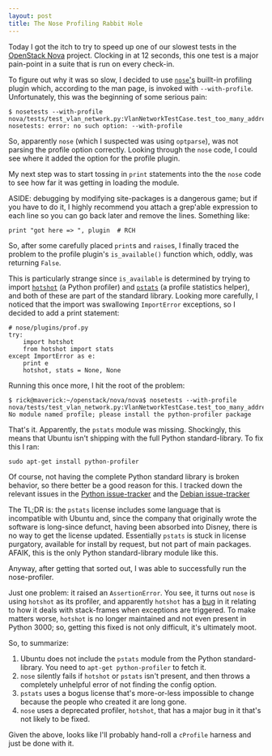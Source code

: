 ```yaml
---
layout: post
title: The Nose Profiling Rabbit Hole
---
```


Today I got the itch to try to speed up one of our slowest tests in the
[OpenStack Nova](https://launchpad.net/nova) project. Clocking in at 12
seconds, this one test is a major pain-point in a suite that is run on every
check-in.

To figure out why it was so slow, I decided to use
[`nose`'s](http://somethingaboutorange.com/mrl/projects/nose/1.0.0/)
buillt-in profiling plugin which, according to the man page, is invoked with
`--with-profile`. Unfortunately, this was the beginning of some serious pain:

    $ nosetests --with-profile nova/tests/test_vlan_network.py:VlanNetworkTestCase.test_too_many_addresses
    nosetests: error: no such option: --with-profile

So, apparently `nose` (which I suspected was using `optparse`), was not
parsing the profile option correctly.  Looking through the `nose` code, I
could see where it added the option for the profile plugin. 

My next step was to start tossing in `print` statements into the the `nose` code
to see how far it was getting in loading the module. 

ASIDE: debugging by modifying site-packages is a dangerous game;
but if you have to do it, I highly recommend you attach a grep'able expression
to each line so you can go back later and remove the lines. Something like:

    print "got here => ", plugin  # RCH

So, after some carefully placed `print`s and `raise`s, I finally traced the
problem to the profile plugin's `is_available()` function which, oddly,
was returning `False`.

This is particularly strange since `is_available` is determined by trying to
import [`hotshot`](http://docs.python.org/library/hotshot.html) (a Python profiler) and [`pstats`](http://docs.python.org/library/profile.html) (a profile statistics
helper), and both of these are part of the standard library. Looking more
carefully, I noticed that the import was swallowing `ImportError` exceptions,
so I decided to add a print statement:

    # nose/plugins/prof.py
    try:
        import hotshot
        from hotshot import stats
    except ImportError as e:
        print e
        hotshot, stats = None, None


Running this once more, I hit the root of the problem:

    $ rick@maverick:~/openstack/nova/nova$ nosetests --with-profile nova/tests/test_vlan_network.py:VlanNetworkTestCase.test_too_many_addresses
    No module named profile; please install the python-profiler package

That's it. Apparently, the `pstats` module was missing. Shockingly, this means
that Ubuntu isn't shipping with the full Python
standard-library. To fix this I ran:

    sudo apt-get install python-profiler

Of course, not having the complete Python standard library is broken behavior,
so there better be a good reason for this.  I tracked down the relevant issues
in the [Python issue-tracker](https://bugs.launchpad.net/ubuntu/+source/python-defaults/+bug/123755) and the
[Debian issue-tracker](http://bugs.debian.org/cgi-bin/bugreport.cgi?bug=293932)

The TL;DR is: the `pstats` license includes some language that is incompatible
with Ubuntu and, since the company that originally wrote the software is
long-since defunct, having been absorbed into Disney, there is no way to get
the license updated. Essentially `pstats` is stuck in license purgatory,
available for install by request, but not part of main packages. AFAIK, this is the
only Python standard-library module like this.

Anyway, after getting that sorted out, I was able to successfully run the
nose-profiler.

Just one problem: it raised an `AssertionError`. You see, it turns out `nose`
is using `hotshot` as its profiler, and apparently `hotshot` has a
[bug](http://bugs.python.org/issue900092)
in it relating to how it deals with stack-frames when exceptions are
triggered. To make matters worse, `hotshot` is no longer maintained and
not even present in Python 3000; so, getting this fixed is not only difficult, it's
ultimately moot.

So, to summarize:

1. Ubuntu does not include the `pstats` module from the Python
   standard-library. You need to `apt-get python-profiler` to fetch it.
2. `nose` silently fails if `hotshot` or `pstats` isn't present, and then
   throws a completely unhelpful error of not finding the config option.
3. `pstats` uses a bogus license that's more-or-less impossible to change
   because the people who created it are long gone.
4. `nose` uses a deprecated profiler, `hotshot`, that has a major bug in it
   that's not likely to be fixed.


Given the above, looks like I'll probably hand-roll a `cProfile` harness and
just be done with it.

